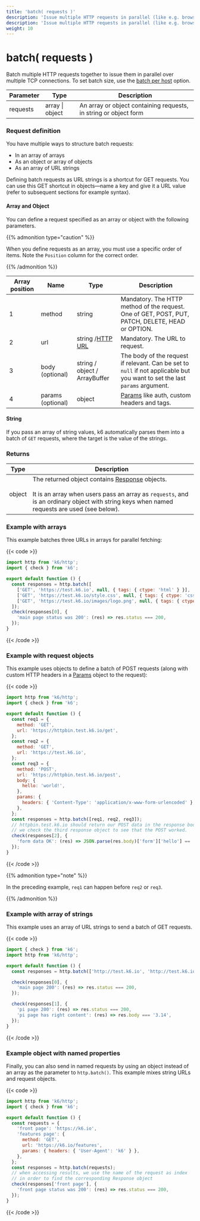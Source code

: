 ```yaml
---
title: 'batch( requests )'
description: 'Issue multiple HTTP requests in parallel (like e.g. browsers tend to do).'
description: 'Issue multiple HTTP requests in parallel (like e.g. browsers tend to do).'
weight: 10
---
```


# batch( requests )

Batch multiple HTTP requests together to issue them in parallel over multiple TCP connections.
To set batch size, use the [batch per host](https://grafana.com/docs/k6/<K6_VERSION>/using-k6/k6-options/reference#batch-per-host) option.

| Parameter | Type            | Description                                                      |
| --------- | --------------- | ---------------------------------------------------------------- |
| requests  | array \| object | An array or object containing requests, in string or object form |

### Request definition

You have multiple ways to structure batch requests:

- In an array of arrays
- As an object or array of objects
- As an array of URL strings

Defining batch requests as URL strings is a shortcut for GET requests.
You can use this GET shortcut in objects&mdash;name a key and give it a URL value
(refer to subsequent sections for example syntax).

#### Array and Object

You can define a request specified as an array or object with the following parameters.

{{% admonition type="caution" %}}

When you define requests as an array, you must use a specific order of items.
Note the `Position` column for the correct order.

{{% /admonition %}}

| Array position | Name              | Type                                                                                            | Description                                                                                                                 |
| -------------- | ----------------- | ----------------------------------------------------------------------------------------------- | --------------------------------------------------------------------------------------------------------------------------- |
| 1              | method            | string                                                                                          | Mandatory. The HTTP method of the request. One of GET, POST, PUT, PATCH, DELETE, HEAD or OPTION.                            |
| 2              | url               | string /[HTTP URL](https://grafana.com/docs/k6/<K6_VERSION>/javascript-api/k6-http/url#returns) | Mandatory. The URL to request.                                                                                              |
| 3              | body (optional)   | string / object / ArrayBuffer                                                                   | The body of the request if relevant. Can be set to `null` if not applicable but you want to set the last `params` argument. |
| 4              | params (optional) | object                                                                                          | [Params](https://grafana.com/docs/k6/<K6_VERSION>/javascript-api/k6-http/params) like auth, custom headers and tags.        |

#### String

If you pass an array of string values, k6 automatically parses them into a batch of `GET` requests, where the target is the value of the strings.

### Returns

| Type   | Description                                                                                                                                                                                                                                                                       |
| ------ | --------------------------------------------------------------------------------------------------------------------------------------------------------------------------------------------------------------------------------------------------------------------------------- |
| object | The returned object contains [Response](https://grafana.com/docs/k6/<K6_VERSION>/javascript-api/k6-http/response) objects.<br /><br />It is an array when users pass an array as `requests`, and is an ordinary object with string keys when named requests are used (see below). |

### Example with arrays

This example batches three URLs in arrays for parallel fetching:

{{< code >}}

```javascript
import http from 'k6/http';
import { check } from 'k6';

export default function () {
  const responses = http.batch([
    ['GET', 'https://test.k6.io', null, { tags: { ctype: 'html' } }],
    ['GET', 'https://test.k6.io/style.css', null, { tags: { ctype: 'css' } }],
    ['GET', 'https://test.k6.io/images/logo.png', null, { tags: { ctype: 'images' } }],
  ]);
  check(responses[0], {
    'main page status was 200': (res) => res.status === 200,
  });
}
```

{{< /code >}}

### Example with request objects

This example uses objects to define a batch of POST requests (along with custom HTTP headers in a [Params](https://grafana.com/docs/k6/<K6_VERSION>/javascript-api/k6-http/params) object to the request):

{{< code >}}

```javascript
import http from 'k6/http';
import { check } from 'k6';

export default function () {
  const req1 = {
    method: 'GET',
    url: 'https://httpbin.test.k6.io/get',
  };
  const req2 = {
    method: 'GET',
    url: 'https://test.k6.io',
  };
  const req3 = {
    method: 'POST',
    url: 'https://httpbin.test.k6.io/post',
    body: {
      hello: 'world!',
    },
    params: {
      headers: { 'Content-Type': 'application/x-www-form-urlencoded' },
    },
  };
  const responses = http.batch([req1, req2, req3]);
  // httpbin.test.k6.io should return our POST data in the response body, so
  // we check the third response object to see that the POST worked.
  check(responses[2], {
    'form data OK': (res) => JSON.parse(res.body)['form']['hello'] == 'world!',
  });
}
```

{{< /code >}}

{{% admonition type="note" %}}

In the preceding example, `req1` can happen before `req2` or `req3`.

{{% /admonition %}}

### Example with array of strings

This example uses an array of URL strings to send a batch of GET requests.

{{< code >}}

```javascript
import { check } from 'k6';
import http from 'k6/http';

export default function () {
  const responses = http.batch(['http://test.k6.io', 'http://test.k6.io/pi.php']);

  check(responses[0], {
    'main page 200': (res) => res.status === 200,
  });

  check(responses[1], {
    'pi page 200': (res) => res.status === 200,
    'pi page has right content': (res) => res.body === '3.14',
  });
}
```

{{< /code >}}

### Example object with named properties

Finally, you can also send in named requests by using an object instead of an array as the parameter to `http.batch()`.
This example mixes string URLs and request objects.

{{< code >}}

```javascript
import http from 'k6/http';
import { check } from 'k6';

export default function () {
  const requests = {
    'front page': 'https://k6.io',
    'features page': {
      method: 'GET',
      url: 'https://k6.io/features',
      params: { headers: { 'User-Agent': 'k6' } },
    },
  };
  const responses = http.batch(requests);
  // when accessing results, we use the name of the request as index
  // in order to find the corresponding Response object
  check(responses['front page'], {
    'front page status was 200': (res) => res.status === 200,
  });
}
```

{{< /code >}}
